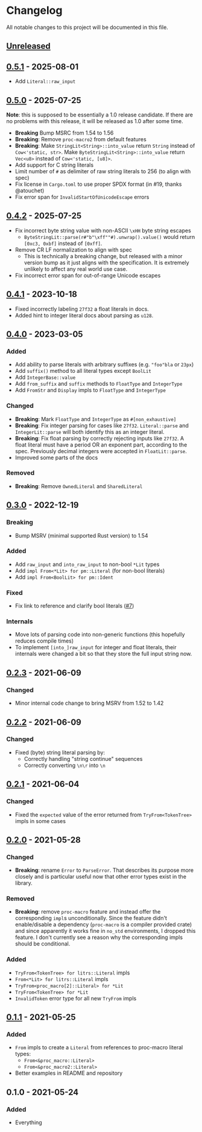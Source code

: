 # Changelog

All notable changes to this project will be documented in this file.


## [Unreleased]

## [0.5.1] - 2025-08-01
- Add `Literal::raw_input`

## [0.5.0] - 2025-07-25
**Note**: this is supposed to be essentially a 1.0 release candidate.
If there are no problems with this release, it will be released as 1.0 after some time.

- **Breaking** Bump MSRC from 1.54 to 1.56
- **Breaking**: Remove `proc-macro2` from default features
- **Breaking**: Make `StringLit<String>::into_value` return `String` instead of `Cow<'static, str>`.
  Make `ByteStringLit<String>::into_value` return `Vec<u8>` instead of `Cow<'static, [u8]>`.
- Add support for C string literals
- Limit number of `#` as delimiter of raw string literals to 256 (to align with spec)
- Fix license in `Cargo.toml` to use proper SPDX format (in #19, thanks @atouchet)
- Fix error span for `InvalidStartOfUnicodeEscape` errors


## [0.4.2] - 2025-07-25
- Fix incorrect byte string value with non-ASCII `\xHH` byte string escapes
    - `ByteStringLit::parse(r#"b"\xff""#).unwrap().value()` would return `[0xc3, 0xbf]` instead of `[0xff]`.
- Remove CR LF normalization to align with spec
    - This is technically a breaking change, but released with a minor version bump as it just aligns with the specification. It is extremely unlikely to affect any real world use case.
- Fix incorrect error span for out-of-range Unicode escapes

## [0.4.1] - 2023-10-18
- Fixed incorrectly labeling `27f32` a float literals in docs.
- Added hint to integer literal docs about parsing as `u128`.

## [0.4.0] - 2023-03-05
### Added
- Add ability to parse literals with arbitrary suffixes (e.g. `"foo"bla` or `23px`)
- Add `suffix()` method to all literal types except `BoolLit`
- Add `IntegerBase::value`
- Add `from_suffix` and `suffix` methods to `FloatType` and `IntegerType`
- Add `FromStr` and `Display` impls to `FloatType` and `IntegerType`

### Changed
- **Breaking**: Mark `FloatType` and `IntegerType` as `#[non_exhaustive]`
- **Breaking**: Fix integer parsing for cases like `27f32`. `Literal::parse`
  and `IntegerLit::parse` will both identify this as an integer literal.
- **Breaking**: Fix float parsing by correctly rejecting inputs like `27f32`. A
  float literal must have a period OR an exponent part, according to the spec.
  Previously decimal integers were accepted in `FloatLit::parse`.
- Improved some parts of the docs

### Removed
- **Breaking**: Remove `OwnedLiteral` and `SharedLiteral`

## [0.3.0] - 2022-12-19
### Breaking
- Bump MSRV (minimal supported Rust version) to 1.54

### Added
- Add `raw_input` and `into_raw_input` to non-bool `*Lit` types
- Add `impl From<*Lit> for pm::Literal` (for non-bool literals)
- Add `impl From<BoolLit> for pm::Ident`

### Fixed
- Fix link to reference and clarify bool literals ([#7](https://github.com/LukasKalbertodt/litrs/pull/7))

### Internals
- Move lots of parsing code into non-generic functions (this hopefully reduces compile times)
- To implement `[into_]raw_input` for integer and float literals, their
  internals were changed a bit so that they store the full input string now.

## [0.2.3] - 2021-06-09
### Changed
- Minor internal code change to bring MSRV from 1.52 to 1.42

## [0.2.2] - 2021-06-09
### Changed
- Fixed (byte) string literal parsing by:
    - Correctly handling "string continue" sequences
    - Correctly converting `\n\r` into `\n`

## [0.2.1] - 2021-06-04
### Changed
- Fixed the `expected` value of the error returned from `TryFrom<TokenTree>` impls in some cases

## [0.2.0] - 2021-05-28
### Changed
- **Breaking**: rename `Error` to `ParseError`. That describes its purpose more
    closely and is particular useful now that other error types exist in the library.

### Removed
- **Breaking**: remove `proc-macro` feature and instead offer the corresponding
    `impl`s unconditionally. Since the feature didn't enable/disable a
    dependency (`proc-macro` is a compiler provided crate) and since apparently
    it works fine in `no_std` environments, I dropped this feature. I don't
    currently see a reason why the corresponding impls should be conditional.

### Added
- `TryFrom<TokenTree> for litrs::Literal` impls
- `From<*Lit> for litrs::Literal` impls
- `TryFrom<proc_macro[2]::Literal> for *Lit`
- `TryFrom<TokenTree> for *Lit`
- `InvalidToken` error type for all new `TryFrom` impls


## [0.1.1] - 2021-05-25
### Added
- `From` impls to create a `Literal` from references to proc-macro literal types:
    - `From<&proc_macro::Literal>`
    - `From<&proc_macro2::Literal>`
- Better examples in README and repository

## 0.1.0 - 2021-05-24
### Added
- Everything


[Unreleased]: https://github.com/LukasKalbertodt/litrs/compare/v0.5.1...HEAD
[0.5.1]: https://github.com/LukasKalbertodt/litrs/compare/v0.5.0...v0.5.1
[0.5.0]: https://github.com/LukasKalbertodt/litrs/compare/v0.4.2...v0.5.0
[0.4.2]: https://github.com/LukasKalbertodt/litrs/compare/v0.4.1...v0.4.2
[0.4.1]: https://github.com/LukasKalbertodt/litrs/compare/v0.4.0...v0.4.1
[0.4.0]: https://github.com/LukasKalbertodt/litrs/compare/v0.3.0...v0.4.0
[0.3.0]: https://github.com/LukasKalbertodt/litrs/compare/v0.2.3...v0.3.0
[0.2.3]: https://github.com/LukasKalbertodt/litrs/compare/v0.2.2...v0.2.3
[0.2.2]: https://github.com/LukasKalbertodt/litrs/compare/v0.2.1...v0.2.2
[0.2.1]: https://github.com/LukasKalbertodt/litrs/compare/v0.2.0...v0.2.1
[0.2.0]: https://github.com/LukasKalbertodt/litrs/compare/v0.1.1...v0.2.0
[0.1.1]: https://github.com/LukasKalbertodt/litrs/compare/v0.1.0...v0.1.1
